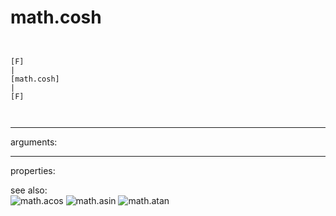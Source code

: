 # math.cosh

```


[F]
|
[math.cosh]
|
[F]

            
```
---
arguments:


---
properties:


see also:<br>
![math.acos]("img/object_math.acos.png")
![math.asin]("img/object_math.asin.png")
![math.atan]("img/object_math.atan.png")
